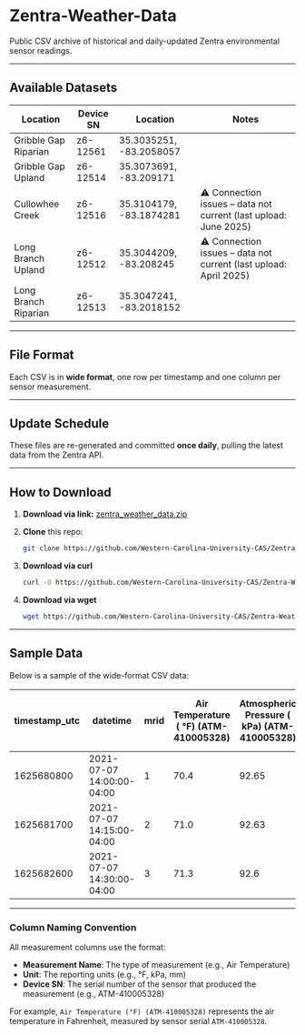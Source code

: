 # Zentra-Weather-Data

Public CSV archive of historical and daily-updated Zentra environmental sensor readings.

---

## Available Datasets

| Location             | Device SN | Location                  | Notes                                                   |
| -------------------- | --------- | ------------------------- | ------------------------------------------------------- |
| Gribble Gap Riparian | z6-12561  | 35.3035251, -83.2058057   |                                                         |
| Gribble Gap Upland   | z6-12514  | 35.3073691, -83.209171    |                                                         |
| Cullowhee Creek      | z6-12516  | 35.3104179, -83.1874281   | ⚠️ Connection issues – data not current (last upload: June 2025) |
| Long Branch Upland   | z6-12512  | 35.3044209, -83.208245    | ⚠️ Connection issues – data not current (last upload: April 2025) |
| Long Branch Riparian | z6-12513  | 35.3047241, -83.2018152   |                                                         |


---
## File Format

Each CSV is in **wide format**, one row per timestamp and one column per sensor measurement.  


---

## Update Schedule

These files are re-generated and committed **once daily**, pulling the latest data from the Zentra API.

---

## How to Download

1. **Download via link:**
  [zentra_weather_data.zip](https://github.com/Western-Carolina-University-CAS/Zentra-Weather-Data/raw/refs/heads/main/data/zentra_weather_data.zip)

2. **Clone** this repo:  
   ```bash
   git clone https://github.com/Western-Carolina-University-CAS/Zentra-Weather-Data.git
   ```
3. **Download via curl**

   ```bash
   curl -O https://github.com/Western-Carolina-University-CAS/Zentra-Weather-Data/raw/refs/heads/main/data/zentra_weather_data.zip
   ```

4. **Download via wget**

   ```bash
   wget https://github.com/Western-Carolina-University-CAS/Zentra-Weather-Data/raw/refs/heads/main/data/zentra_weather_data.zip
   ```
---

## Sample Data

Below is a sample of the wide-format CSV data:

| timestamp_utc | datetime                 | mrid | Air Temperature ( °F) (ATM-410005328) | Atmospheric Pressure ( kPa) (ATM-410005328) | Battery Percent (%) (nan) | Battery Voltage ( mV) (nan) | EC ( mS/cm) (1702903091) | Gust Speed ( mph) (ATM-410005328) | Leaf Wetness ( min) (nan) | Leaf Wetness (high) ( min) (nan) | Lightning Activity (nan) (ATM-410005328) | Lightning Distance ( km) (ATM-410005328) | Logger Temperature ( °F) (1618462184) | Matric Potential ( kPa) (T21G20002522) | Max Precip Rate ( mm/h) (ATM-410005328) | Precipitation ( mm) (ATM-410005328) | RH Sensor Temp ( °F) (ATM-410005328) | Reference Pressure ( kPa) (1618462184) | Relative Humidity (%) (ATM-410005328) | Saturation Extract EC ( mS/cm) (T12-00053631) | Sensor Metadata (nan) (1702903091) | Soil Temperature ( °F) (T12-00053631) | Soil Temperature ( °F) (T21G20002522) | Solar Radiation ( W/m²) (ATM-410005328) | VPD ( kPa) (ATM-410005328) | Water Content ( m³/m³) (T12-00053631) | Water Level ( in) (1702903091) | Water Temperature ( °F) (1702903091) | Wetness Level (nan) (nan) | Wind Direction (°) (ATM-410005328) | Wind Speed ( mph) (ATM-410005328) | X-axis Level (°) (ATM-410005328) | Y-axis Level (°) (ATM-410005328) |
|---------------|--------------------------|------|--------------------------------------|--------------------------------------------|--------------------------|----------------------------|-------------------------|----------------------------------|-------------------------|-------------------------------|------------------------------------------|-------------------------------------|------------------------------------|-------------------------------------|---------------------------------------|------------------------------|-----------------------------|------------------------------|-------------------------------------|----------------------------------------------|-------------------------------|-------------------------------|-------------------------------|--------------------------------------|----------------------|-----------------------------|-----------------------------|-------------------------------|-------------------------|------------------------------------|--------------------------|---------------------------|---------------------------|
| 1625680800    | 2021-07-07 14:00:00-04:00 | 1    | 70.4                                 | 92.65                                     | 89.0                     | 7709.0                     |                           | 0.83                            | 0.0                     | 0.0                          | 0.0                                     | 0.0                                | 71.8                               | -18100.7                        | 0.0                                  | 0                            | 71.1                        | 92.5                        | 92.2                                | 0.05                                         |                           | 65.5                          | 65.8                          | 57.0                                 | 0.2                  | 0.367                      |                           |                           | 446.0                   | 212.0                             | 0.49                      | -0.9                      | -0.2                      |
| 1625681700    | 2021-07-07 14:15:00-04:00 | 2    | 71.0                                 | 92.63                                     | 88.0                     | 7707.0                     |                           | 0.78                            | 0.0                     | 0.0                          | 0.0                                     | 0.0                                | 71.7                               | -12058.6                        | 0.0                                  | 0                            | 71.2                        | 92.49                       | 92.0                                | 0.05                                         |                           | 65.3                          | 65.6                          | 43.1                                 | 0.21                 | 0.367                      |                           |                           | 446.0                   | 269.0                             | 0.38                      | -1.0                      | -0.2                      |
| 1625682600    | 2021-07-07 14:30:00-04:00 | 3    | 71.3                                 | 92.6                                      | 88.0                     | 7706.0                     |                           | 1.3                             | 0.0                     | 0.0                          | 0.0                                     | 0.0                                | 71.8                               | -7171.3                         | 0.0                                  | 0                            | 71.6                        | 92.46                       | 90.9                                | 0.05                                         |                           | 65.1                          | 65.4                          | 37.9                                 | 0.24                 | 0.367                      |                           |                           | 446.0                   | 238.0                             | 0.76                      | -0.9                      | -0.2                      |


---

### Column Naming Convention

All measurement columns use the format:

- **Measurement Name**: The type of measurement (e.g., Air Temperature)  
- **Unit**: The reporting units (e.g., °F, kPa, mm)  
- **Device SN**: The serial number of the sensor that produced the measurement (e.g., ATM-410005328)  

For example, `Air Temperature (°F) (ATM-410005328)` represents the air temperature in Fahrenheit, measured by sensor serial `ATM-410005328`.
